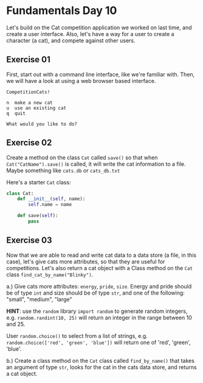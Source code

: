 # Fundamentals Day 10

Let's build on the Cat competition application we worked on last time, and create a user interface. Also, let's have a way for a user to create a character (a cat), and compete against other users.

## Exercise 01

First, start out with a command line interface, like we're familiar with. Then, we will have a look at using a web browser based interface.  
  
```
CompetitionCats!

n  make a new cat
u  use an existing cat
q  quit

What would you like to do?
```

## Exercise 02

Create a method on the class `Cat` called `save()` so that when `Cat("CatName").save()` is called, it will write the cat information to a file. Maybe something like `cats.db` or `cats_db.txt`

Here's a starter `Cat` class:

```python
class Cat:
    def __init__(self, name):
        self.name = name

    def save(self):
        pass

```

## Exercise 03

Now that we are able to read and write cat data to a data store (a file, in this case), let's give cats more attributes, so that they are useful for competitions. Let's also return a cat object with a Class method on the `Cat` class `find_cat_by_name("Blinky")`.

a.) Give cats more attributes: `energy`, `pride`, `size`. Energy and pride should be of type `int` and size should be of type `str`, and one of the following: "small", "medium", "large"

**HINT**: use the `random` library `import random` to generate random integers, e.g. `random.randint(10, 25)` will return an integer in the range between 10 and 25.

User `random.choice()` to select from a list of strings, e.g. `random.choice(['red', 'green', 'blue'])` will return one of 'red', 'green', 'blue'.

b.) Create a class method on the `Cat` class called `find_by_name()` that takes an argument of type `str`, looks for the cat in the cats data store, and returns a cat object.
